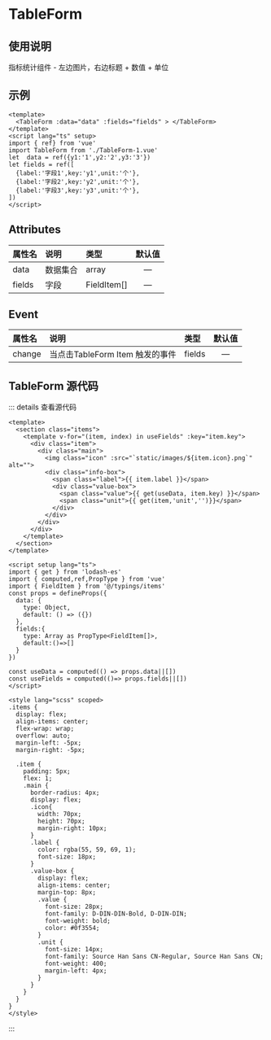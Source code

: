 

<script setup>
import { ref} from 'vue'
import TableForm from './tableForm.vue'
let  data = ref({y1:'1',y2:'2',y3:'3'})
let fields = ref([
  {label:'字段1',key:'y1',unit:'个'},
  {label:'字段2',key:'y2',unit:'个'},
  {label:'字段3',key:'y3',unit:'个'},
])
</script>
# TableForm
## 使用说明
指标统计组件 - 左边图片，右边标题 + 数值 + 单位
## 示例
<TableForm :data="data" :fields="fields" > </TableForm>
``` vue
<template>
  <TableForm :data="data" :fields="fields" > </TableForm>
</template>
<script lang="ts" setup>
import { ref} from 'vue'
import TableForm from './TableForm-1.vue'
let  data = ref({y1:'1',y2:'2',y3:'3'})
let fields = ref([
  {label:'字段1',key:'y1',unit:'个'},
  {label:'字段2',key:'y2',unit:'个'},
  {label:'字段3',key:'y3',unit:'个'},
])
</script>
```
## Attributes

| 属性名      | 说明        |  类型         |  默认值       | 
| :---        | :---   |   :---  |:----: |
| data   | 数据集合        | array      |—  |
| fields   | 字段      | FieldItem[]      | —  |

## Event

| 属性名      | 说明        |  类型         |  默认值       | 
| :---        | :---   |   :---  |:----: |
| change   | 当点击TableForm Item 触发的事件        | fields      |—  |

## TableForm 源代码
::: details 查看源代码
``` vue
<template>
  <section class="items">
    <template v-for="(item, index) in useFields" :key="item.key">
      <div class="item">
        <div class="main">
          <img class="icon" :src="`static/images/${item.icon}.png`" alt="">
          <div class="info-box">
            <span class="label">{{ item.label }}</span>
            <div class="value-box">
              <span class="value">{{ get(useData, item.key) }}</span>
              <span class="unit">{{ get(item,'unit','')}}</span>
            </div>
          </div>
        </div>
      </div>
    </template>
  </section>
</template>

<script setup lang="ts">
import { get } from 'lodash-es'
import { computed,ref,PropType } from 'vue'
import { FieldItem } from '@/typings/items'
const props = defineProps({
  data: {
    type: Object,
    default: () => ({})
  },
  fields:{
    type: Array as PropType<FieldItem[]>,
    default:()=>[]
  }
})

const useData = computed(() => props.data||[])
const useFields = computed(()=> props.fields||[])
</script>

<style lang="scss" scoped>
.items {
  display: flex;
  align-items: center;
  flex-wrap: wrap;
  overflow: auto;
  margin-left: -5px;
  margin-right: -5px;

  .item {
    padding: 5px;
    flex: 1;
    .main {
      border-radius: 4px;
      display: flex;
      .icon{
        width: 70px;
        height: 70px;
        margin-right: 10px;
      }
      .label {
        color: rgba(55, 59, 69, 1);
        font-size: 18px;
      }
      .value-box {
        display: flex;
        align-items: center;
        margin-top: 8px;
        .value {
          font-size: 28px;
          font-family: D-DIN-DIN-Bold, D-DIN-DIN;
          font-weight: bold;
          color: #0f3554;
        }
        .unit {
          font-size: 14px;
          font-family: Source Han Sans CN-Regular, Source Han Sans CN;
          font-weight: 400;
          margin-left: 4px;
        }
      }
    }
  }
}
</style>
``` 
:::

<style module>
.button {
  color: red;
  font-weight: bold;
}
</style>